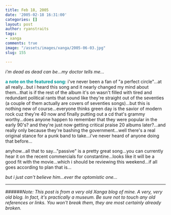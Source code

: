 ```yaml
---
title: Feb 18, 2005
date: '2005-02-18 16:31:00'
categories: []
layout: post
author: ryanstraits
tags:
- xanga
comments: true
image: "/assets/images/xanga/2005-06-03.jpg"
slug: 155

---
```

<em>i'm dead as dead can be...my doctor tells me...</em>

<!-- break -->

<strong><span style="color:#009999;">a note on the featured song:</span></strong> i've never been a fan of "a perfect circle"...at all really...but i heard this song and it nearly changed my mind about them...that is if the rest of the album it's on wasn't filled with tired and redundant political rants that sound like they're straight out of the seventies (a couple of them actually are covers of seventies songs)...but this is nothing new of course...everyone thinks green day is the savior of modern rock cuz they're 40 now and finally putting out a cd that's grammy worthy...does anyone happen to remember that they were popular in the early 90's? and they're just now getting critical praise 20 albums later?...and really only because they're bashing the government...well there's a real original stance for a punk band to take...i've never heard of anyone doing that before...

anyhow...all that to say..."passive" is a pretty great song...you can currently hear it on the recent commercials for constantine...looks like it will be a good fit with the movie...which i should be reviewing this weekend...if all goes according to plan that is...

<em>but i just can't believe him...ever the optomistic one...</em>

---

######*Note: This post is from a very old Xanga blog of mine. A very, very old blog. In fact, it's practically a museum. Be sure not to touch any old references or links. You won't break them, they are most certainly already broken.*